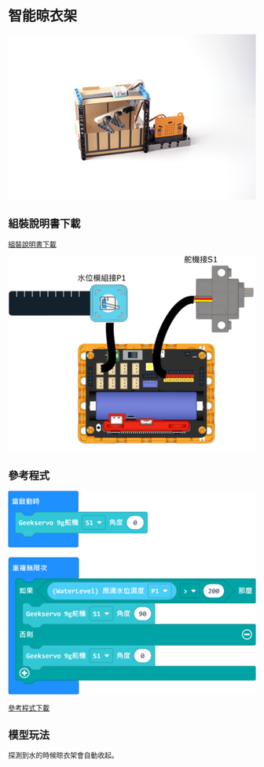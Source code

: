 # 智能晾衣架

![](../images/hanger.png)

## 組裝說明書下載

[組裝說明書下載](https://drive.google.com/drive/folders/1wg_edUZFrqyUONA0FJ6vFBkGArRsfnf4?usp=sharing)

![](../images/hanger_wire.png)

## 參考程式

![](../images/hanger_code.png)

[參考程式下載](https://makecode.microbit.org/_AmUaFuJx28EV)

## 模型玩法

探測到水的時候晾衣架會自動收起。